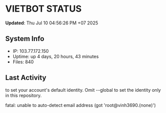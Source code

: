 # VIETBOT STATUS
**Updated**: Thu Jul 10 04:56:26 PM +07 2025

## System Info
- IP: 103.77.172.150
- Uptime: up 4 days, 20 hours, 43 minutes
- Files: 840

## Last Activity

to set your account's default identity.
Omit --global to set the identity only in this repository.

fatal: unable to auto-detect email address (got 'root@vinh3690.(none)')
